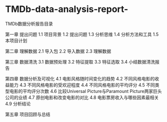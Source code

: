 # TMDb-data-analysis-report-
TMDb数据分析报告目录

第一章 提出问题
1.1 项目背景
1.2 提出问题
1.3 分析思维
1.4 分析方法和工具
1.5 本项目计划	

第二章 理解数据
2.1 导入包
2.2 导入数据
2.3 理解数据	

第三章 数据清洗
3.1 数据预处理
3.2 特征提取
3.3 特征选取
3.4 小结数据清洗报告	

第四章 数据分析及可视化
4.1 电影风格随时间变化的趋势
4.2 不同风格电影的收益能力
4.3 不同风格电影的受欢迎程度
4.4 不同风格电影的平均评分
4.5 不同类型电影的平均评分次数
4.6 比较Universal Picture与Paramount Picture两家巨头公司的业绩
4.7 原创电影和改变电影的对比
4.8 电影票房收入与哪些因素最相关
4.9 分析结论	


第五章 项目回顾与总结
